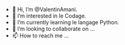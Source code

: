 - 👋 Hi, I’m @ValentinAmani.
- 👀 I’m interested in le Codage.
- 🌱 I’m currently learning le langage Python.
- 💞️ I’m looking to collaborate on ...
- 📫 How to reach me ...

<!---
ValentinAmani/ValentinAmani is a ✨ special ✨ repository because its `README.md` (this file) appears on your GitHub profile.
You can click the Preview link to take a look at your changes.
--->

